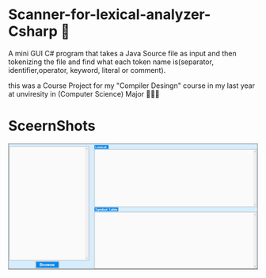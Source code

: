 # Scanner-for-lexical-analyzer-Csharp :tada:
 A mini GUI C# program that takes a Java Source file as input and then tokenizing the file and find what each token name is(separator, identifier,operator, keyword, literal or comment).

this was a Course Project for my "Compiler Desingn" course in my last year at unviresity in (Computer Science) Major 👨‍💻🎉

# SceernShots
![Scanner for lexical analyzer Csharp!](Screenshots/lexical.gif)

